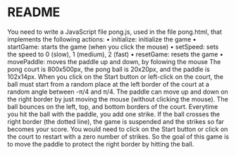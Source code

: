 # README
You need to write a JavaScript file pong.js, used in the file pong.html, that implements the following actions:
•	initialize: initialize the game
•	startGame: starts the game (when you click the mouse)
•	setSpeed: sets the speed to 0 (slow), 1 (medium), 2 (fast)
•	resetGame: resets the game
•	movePaddle: moves the paddle up and down, by folowing the mouse
The pong court is 800x500px, the pong ball is 20x20px, and the paddle is 102x14px. When you click on the Start button or left-click on the court, the ball must start from a random place at the left border of the court at a random angle between -π/4 and π/4. The paddle can move up and down on the right border by just moving the mouse (without clicking the mouse). The ball bounces on the left, top, and bottom borders of the court. Everytime you hit the ball with the paddle, you add one strike. If the ball crosses the right border (the dotted line), the game is suspended and the strikes so far becomes your score. You would need to click on the Start button or click on the court to restart with a zero number of strikes. So the goal of this game is to move the paddle to protect the right border by hitting the ball.
